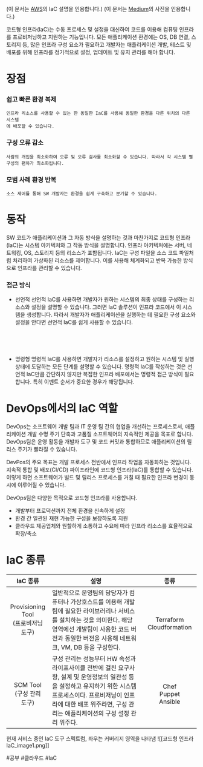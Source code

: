 (이 문서는 [AWS](https://aws.amazon.com/ko/what-is/iac/)의 IaC 설명을 인용합니다.)
(이 문서는 [Medium](https://medium.com/cloudnativeinfra/when-to-use-which-infrastructure-as-code-tool-665af289fbde)의 사진을 인용합니다.)

코드형 인프라(IaC)는 수동 프로세스 및 설정을 대신하여 코드를 이용해 컴퓨팅 인프라를 프로비저닝하고 지원하는 기능입니다. 모든 애플리케이션 환경에는 OS, DB 연결, 스토리지 등, 많은 인프라 구성 요소가 필요하고 개발자는 애플리케이션 개발, 테스트 및 배포를 위해 인프라를 정기적으로 설정, 업데이트 및 유지 관리를 해야 합니다.


# 장점
### 쉽고 빠른 환경 복제
	인프라 리소스를 사용할 수 있는 한 동일한 IaC를 사용해 동일한 환경을 다른 위치의 다른 시스템
	에 배포할 수 있습니다.


### 구성 오류 감소
	사람의 개입을 최소화하여 오류 및 오류 검사를 최소화할 수 있습니다. 따라서 각 시스템 별 
	구성의 편차가 최소화됩니다.


### 모범 사례 환경 반복
	소스 제어를 통해 SW 개발자는 환경을 쉽게 구축하고 분기할 수 있습니다. 


# 동작
SW 코드가 애플리케이션과 그 자동 방식을 설명하는 것과 마찬가지로 코드형 인프라(IaC)는 시스템 아키텍처와 그 작동 방식을 설명합니다. 인프라 아키텍처에는 서버, 네트워킹,  OS, 스토리지 등의 리소스가 포함됩니다. IaC는 구성 파일을 소스 코드 파일처럼 처리하여 가상화된 리소스를 제어합니다. 이를 사용해 체계화되고 반복 가능한 방식으로 인프라를 관리할 수 있습니다.


### 접근 방식

- 선언적
	선언적 IaC를 사용하면 개발자가 원하는 시스템의 최종 상태를 구성하는 리소스와 설정을 설명할 수 있습니다. 그러면 IaC 솔루션이 인프라 코드에서 이 시스템을 생성합니다.  따라서 개발자가 애플리케이션을 실행하는 데 필요한 구성 요소와 설정을 안다면  선언적 IaC를 쉽게 사용할 수 있습니다.  
	
	## ㅤ
- 명령형
	명령적 IaC를 사용하면 개발자가 리소스를 설정하고 원하는 시스템 및 실행 상태에 도달하는 모든 단계를 설명할 수 있습니다. 명령적 IaC를 작성하는 것은 선언적 IaC만큼 간단하지 않지만 복잡한 인프라 배포에서는 명령적 접근 방식이 필요합니다. 특히 이벤트 순서가 중요한 경우가 해당됩니다.


# DevOps에서의 IaC 역할
DevOps는 소프트웨어 개발 팀과 IT 운영 팀 간의 협업을 개선하는 프로세스로서, 애플리케이션 개발 수명 주기 단축과 고품질 소프트웨어의 지속적인 제공을 목표로 합니다. DevOps팀은 운영 활동을 개발자 도구 및 코드 커밋과 통합하므로 애플리케이션의 릴리스 주기가 빨라질 수 있습니다.

DevPos의 주요 목표는 개발 프로세스 전반에서 인프라 작업을 자동화하는 것입니다. 지속적 통합 및 배포(CI/CD) 파이프라인에 코드형 인프라(IaC)를 통합할 수 있습니다. 이렇게 하면 소프트웨어가 빌드 및 릴리스 프로세스를 거칠 때 필요한 인프라 변경이 동시에 이루어질 수 있습니다.

DevOps팀은 다양한 목적으로 코드형 인프라를 사용합니다.
- 개발부터 프로덕션까지 전체 환경을 신속하게 설정
- 환경 간 일관된 재현 가능한 구성을 보장하도록 지원
- 클라우드 제공업체와 원할하게 소통하고 수요에 따라 인프라 리소스를 효율적으로 확장/축소


# IaC 종류
| IaC 종류 | 설명 | 종류 |
| :--: | ---- | :----: |
| Provisioning Tool<br>(프로비저닝 <br>도구) | 일반적으로 운영팀의 담당자가 컴퓨터나 가상호스트를 이용해 개발팀에 필요한 라이브러리나 서비스를 설치하는 것을 의미한다. 해당 영역에선 개발팀이 사용한 코드 버전과 동일한 버전을 사용해 네트워크, VM, DB 등을 구성한다. | <br>Terraform Cloudformation |
| <br>SCM Tool<br>(구성 관리<br>도구) | 구성 관리는 성능부터 HW 속성과 라이프사이클 전반에 걸친 요구사항, 설계 및 운영정보의 일관성 등을 설정하고 유지하기 위한 시스템 프로세스이다. 프로비저닝이 인프라에 대한 배포 위주라면, 구성 관리는 애플리케이션의 구성 설정 관리 위주다.  | <br>Chef<br>Puppet<br>Ansible |


현재 서비스 중인 IaC 도구 스펙트럼, 좌우는 커버리지 영역을 나타냄
![[코드형 인프라 IaC_image1.png]]


#공부 #클라우드 #IaC